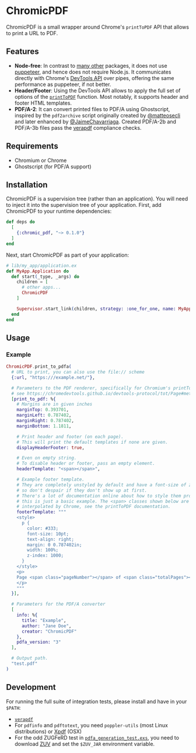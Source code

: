 # ChromicPDF

ChromicPDF is a small wrapper around Chrome's `printToPDF` API that allows to print a URL to PDF.

## Features

* **Node-free**: In contrast to [many other](https://hex.pm/packages?search=pdf&sort=recent_downloads) packages, it does not use [puppeteer](https://github.com/puppeteer/puppeteer), and hence does not require Node.js. It communicates directly with Chrome's [DevTools API](https://chromedevtools.github.io/devtools-protocol/) over pipes, offering the same performance as puppeteer, if not better.
* **Header/Footer**: Using the DevTools API allows to apply the full set of options of the [`printToPDF`](https://chromedevtools.github.io/devtools-protocol/tot/Page#method-printToPDF) function. Most notably, it supports header and footer HTML templates.
* **PDF/A-2**: It can convert printed files to PDF/A using Ghostscript, inspired by the `pdf2archive` script originally created by [@matteosecli](https://github.com/matteosecli/pdf2archive) and later enhanced by [@JaimeChavarriaga](https://github.com/JaimeChavarriaga/pdf2archive/tree/feature/support_pdf2b). Created PDF/A-2b and PDF/A-3b files pass the [verapdf](https://verapdf.org/) compliance checks.

## Requirements

* Chromium or Chrome
* Ghostscript (for PDF/A support)

## Installation

ChromicPDF is a supervision tree (rather than an application). You will need to inject it into the supervision tree of your application. First, add ChromicPDF to your runtime dependencies:

```elixir
def deps do
  [
    {:chromic_pdf, "~> 0.1.0"}
  ]
end
```

Next, start ChromicPDF as part of your application:

```elixir
# lib/my_app/application.ex
def MyApp.Application do
  def start(_type, _args) do
    children = [
      # other apps...
      ChromicPDF
    ]

    Supervisor.start_link(children, strategy: :one_for_one, name: MyApp.Supervisor)
  end
end
```

## Usage

### Example

```elixir
ChromicPDF.print_to_pdfa(
  # URL to print, you can also use the file:// scheme
  {:url, "https:///example.net/"},

  # Parameters to the PDF renderer, specifically for Chromium's printToPDF function,
  # see https://chromedevtools.github.io/devtools-protocol/tot/Page#method-printToPDF
  [print_to_pdf: %{
    # Margins are in given inches
    marginTop: 0.393701,
    marginLeft: 0.787402,
    marginRight: 0.787402,
    marginBottom: 1.1811,

    # Print header and footer (on each page).
    # This will print the default templates if none are given.
    displayHeaderFooter: true,

    # Even on empty string.
    # To disable header or footer, pass an empty element.
    headerTemplate: "<span></span>",

    # Example footer template.
    # They are completely unstyled by default and have a font-size of zero,
    # so don't despair if they don't show up at first.
    # There's a lot of documentation online about how to style them properly,
    # this is just a basic example. The <span> classes shown below are
    # interpolated by Chrome, see the printToPDF documentation.
    footerTemplate: """
    <style>
      p {
        color: #333;
        font-size: 10pt;
        text-align: right;
        margin: 0 0.787402in;
        width: 100%;
        z-index: 1000;
      }
    </style>
    <p>
    Page <span class="pageNumber"></span> of <span class="totalPages"></span>
    </p>
    """
  }],

  # Parameters for the PDF/A converter
  [
    info: %{
      title: "Example",
      author: "Jane Doe",
      creator: "ChromicPDF"
    },
    pdfa_version: "3"
  ],

  # Output path.
  "test.pdf"
)
```

## Development

For running the full suite of integration tests, please install and have in your `$PATH`:

* [`verapdf`](https://verapdf.org/)
* For `pdfinfo` and `pdftotext`, you need `poppler-utils` (most Linux distributions) or [Xpdf](https://www.xpdfreader.com/) (OSX)
* For the odd ZUGFeRD test in [`pdfa_generation_test.exs`](test/integration/pdfa_generation_test.exs), you need to download [ZUV](https://github.com/ZUGFeRD/ZUV) and set the `$ZUV_JAR` environment variable.
